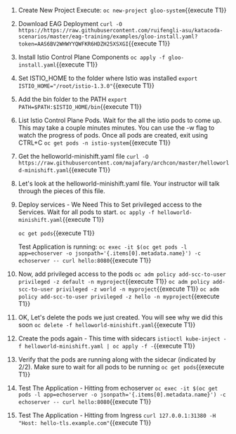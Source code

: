 1. Create New Project
Execute: `oc new-project gloo-system`{{execute T1}}
 
2. Download EAG Deployment 
`curl -O https://https://raw.githubusercontent.com/ruifengli-asu/katacoda-scenarios/master/eag-training/examples/gloo-install.yaml?token=AAS6BV2WHWYYQWFKR6HDZH25XSXGI`{{execute T1}}

3. Install Istio Control Plane Components
`oc apply -f gloo-install.yaml`{{execute T1}}

4. Set ISTIO_HOME to the folder where Istio was installed
`export ISTIO_HOME="/root/istio-1.3.0"`{{execute T1}}

5. Add the bin folder to the PATH
`export PATH=$PATH:$ISTIO_HOME/bin`{{execute T1}}

6. List Istio Control Plane Pods. Wait for the all the istio pods to come up. This may take a couple minutes minutes. You can use the -w flag to watch the progress of pods. Once all pods are created, exit using CTRL+C
`oc get pods -n istio-system`{{execute T1}}
  
7. Get the helloworld-minishift.yaml file
`curl -O https://raw.githubusercontent.com/majafary/archcon/master/helloworld-minishift.yaml`{{execute T1}}
    
8. Let's look at the helloworld-minishift.yaml file. Your instructor will talk through the pieces of this file. 

9. Deploy services - We Need This to Set privileged access to the Services. Wait for all pods to start.
`oc apply -f helloworld-minishift.yaml`{{execute T1}}

    `oc get pods`{{execute T1}}
    
    Test Application is running:
    `oc exec -it $(oc get pods -l app=echoserver -o jsonpath='{.items[0].metadata.name}') -c echoserver -- curl hello:8080`{{execute T1}}

10. Now, add privileged access to the pods
`oc adm policy add-scc-to-user privileged -z default -n myproject`{{execute T1}}
`oc adm policy add-scc-to-user privileged -z world -n myproject`{{execute T1}}
`oc adm policy add-scc-to-user privileged -z hello -n myproject`{{execute T1}}

11. OK, Let's delete the pods we just created. You will see why we did this soon
`oc delete -f helloworld-minishift.yaml`{{execute T1}}

12. Create the pods again - This time with sidecars
`istioctl kube-inject -f helloworld-minishift.yaml | oc apply -f -`{{execute T1}}

13. Verify that the pods are running along with the sidecar (indicated by 2/2). Make sure to wait for all pods to be running
`oc get pods`{{execute T1}}

14. Test The Application - Hitting from echoserver
`oc exec -it $(oc get pods -l app=echoserver -o jsonpath='{.items[0].metadata.name}') -c echoserver -- curl hello:8080`{{execute T1}}

15. Test The Application - Hitting from Ingress
`curl 127.0.0.1:31380 -H "Host: hello-tls.example.com"`{{execute T1}}

